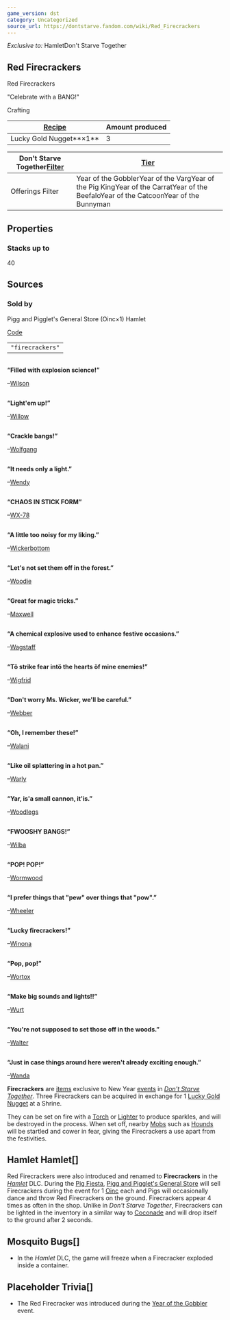 ```yaml
---
game_version: dst
category: Uncategorized
source_url: https://dontstarve.fandom.com/wiki/Red_Firecrackers
---
```


*Exclusive to:* HamletDon't Starve Together

## Red Firecrackers

Red Firecrackers

"Celebrate with a BANG!"

Crafting

| [Recipe](/wiki/Crafting "Crafting") | Amount produced |
| --- | --- |
| Lucky Gold Nugget**×1** | 3 |

| Don't Starve Together[Filter](/wiki/Filters "Filters") | [Tier](/wiki/Crafting "Crafting") |
| --- | --- |
| Offerings Filter | Year of the GobblerYear of the VargYear of the Pig KingYear of the CarratYear of the BeefaloYear of the CatcoonYear of the Bunnyman |

## Properties

### Stacks up to

40

## Sources

### Sold by

Pigg and Pigglet's General Store (Oinc×1) Hamlet

[Code](/wiki/Console "Console")

|  |
| --- |
| `"firecrackers"` |

![](data:image/gif;base64,R0lGODlhAQABAIABAAAAAP///yH5BAEAAAEALAAAAAABAAEAQAICTAEAOw%3D%3D)

**“**Filled with explosion science!**”**

–[Wilson](/wiki/Wilson "Wilson")

![](data:image/gif;base64,R0lGODlhAQABAIABAAAAAP///yH5BAEAAAEALAAAAAABAAEAQAICTAEAOw%3D%3D)

**“**Light'em up!**”**

–[Willow](/wiki/Willow "Willow")

![](data:image/gif;base64,R0lGODlhAQABAIABAAAAAP///yH5BAEAAAEALAAAAAABAAEAQAICTAEAOw%3D%3D)

**“**Crackle bangs!**”**

–[Wolfgang](/wiki/Wolfgang "Wolfgang")

![](data:image/gif;base64,R0lGODlhAQABAIABAAAAAP///yH5BAEAAAEALAAAAAABAAEAQAICTAEAOw%3D%3D)

**“**It needs only a light.**”**

–[Wendy](/wiki/Wendy "Wendy")

![](data:image/gif;base64,R0lGODlhAQABAIABAAAAAP///yH5BAEAAAEALAAAAAABAAEAQAICTAEAOw%3D%3D)

**“**CHAOS IN STICK FORM**”**

–[WX-78](/wiki/WX-78 "WX-78")

![](data:image/gif;base64,R0lGODlhAQABAIABAAAAAP///yH5BAEAAAEALAAAAAABAAEAQAICTAEAOw%3D%3D)

**“**A little too noisy for my liking.**”**

–[Wickerbottom](/wiki/Wickerbottom "Wickerbottom")

![](data:image/gif;base64,R0lGODlhAQABAIABAAAAAP///yH5BAEAAAEALAAAAAABAAEAQAICTAEAOw%3D%3D)

**“**Let's not set them off in the forest.**”**

–[Woodie](/wiki/Woodie "Woodie")

![](data:image/gif;base64,R0lGODlhAQABAIABAAAAAP///yH5BAEAAAEALAAAAAABAAEAQAICTAEAOw%3D%3D)

**“**Great for magic tricks.**”**

–[Maxwell](/wiki/Maxwell "Maxwell")

![](data:image/gif;base64,R0lGODlhAQABAIABAAAAAP///yH5BAEAAAEALAAAAAABAAEAQAICTAEAOw%3D%3D)

**“**A chemical explosive used to enhance festive occasions.**”**

–[Wagstaff](/wiki/Wagstaff "Wagstaff")

![](data:image/gif;base64,R0lGODlhAQABAIABAAAAAP///yH5BAEAAAEALAAAAAABAAEAQAICTAEAOw%3D%3D)

**“**Tö strike fear intö the hearts öf mine enemies!**”**

–[Wigfrid](/wiki/Wigfrid "Wigfrid")

![](data:image/gif;base64,R0lGODlhAQABAIABAAAAAP///yH5BAEAAAEALAAAAAABAAEAQAICTAEAOw%3D%3D)

**“**Don't worry Ms. Wicker, we'll be careful.**”**

–[Webber](/wiki/Webber "Webber")

![](data:image/gif;base64,R0lGODlhAQABAIABAAAAAP///yH5BAEAAAEALAAAAAABAAEAQAICTAEAOw%3D%3D)

**“**Oh, I remember these!**”**

–[Walani](/wiki/Walani "Walani")

![](data:image/gif;base64,R0lGODlhAQABAIABAAAAAP///yH5BAEAAAEALAAAAAABAAEAQAICTAEAOw%3D%3D)

**“**Like oil splattering in a hot pan.**”**

–[Warly](/wiki/Warly "Warly")

![](data:image/gif;base64,R0lGODlhAQABAIABAAAAAP///yH5BAEAAAEALAAAAAABAAEAQAICTAEAOw%3D%3D)

**“**Yar, is'a small cannon, it'is.**”**

–[Woodlegs](/wiki/Woodlegs "Woodlegs")

![](data:image/gif;base64,R0lGODlhAQABAIABAAAAAP///yH5BAEAAAEALAAAAAABAAEAQAICTAEAOw%3D%3D)

**“**FWOOSHY BANGS!**”**

–[Wilba](/wiki/Wilba "Wilba")

![](data:image/gif;base64,R0lGODlhAQABAIABAAAAAP///yH5BAEAAAEALAAAAAABAAEAQAICTAEAOw%3D%3D)

**“**POP! POP!**”**

–[Wormwood](/wiki/Wormwood "Wormwood")

![](data:image/gif;base64,R0lGODlhAQABAIABAAAAAP///yH5BAEAAAEALAAAAAABAAEAQAICTAEAOw%3D%3D)

**“**I prefer things that \"pew\" over things that \"pow\".**”**

–[Wheeler](/wiki/Wheeler "Wheeler")

![](data:image/gif;base64,R0lGODlhAQABAIABAAAAAP///yH5BAEAAAEALAAAAAABAAEAQAICTAEAOw%3D%3D)

**“**Lucky firecrackers!**”**

–[Winona](/wiki/Winona "Winona")

![](data:image/gif;base64,R0lGODlhAQABAIABAAAAAP///yH5BAEAAAEALAAAAAABAAEAQAICTAEAOw%3D%3D)

**“**Pop, pop!**”**

–[Wortox](/wiki/Wortox "Wortox")

![](data:image/gif;base64,R0lGODlhAQABAIABAAAAAP///yH5BAEAAAEALAAAAAABAAEAQAICTAEAOw%3D%3D)

**“**Make big sounds and lights!!**”**

–[Wurt](/wiki/Wurt "Wurt")

![](data:image/gif;base64,R0lGODlhAQABAIABAAAAAP///yH5BAEAAAEALAAAAAABAAEAQAICTAEAOw%3D%3D)

**“**You're not supposed to set those off in the woods.**”**

–[Walter](/wiki/Walter "Walter")

![](data:image/gif;base64,R0lGODlhAQABAIABAAAAAP///yH5BAEAAAEALAAAAAABAAEAQAICTAEAOw%3D%3D)

**“**Just in case things around here weren't already exciting enough.**”**

–[Wanda](/wiki/Wanda "Wanda")

**Firecrackers** are [items](/wiki/Items "Items") exclusive to New Year [events](/wiki/Events "Events") in *[Don't Starve Together](/wiki/Don%27t_Starve_Together "Don't Starve Together")*.
Three Firecrackers can be acquired in exchange for 1 [Lucky Gold Nugget](/wiki/Lucky_Gold_Nugget "Lucky Gold Nugget") at a Shrine.

They can be set on fire with a [Torch](/wiki/Torch "Torch") or [Lighter](/wiki/Willow%27s_Lighter "Willow's Lighter") to produce sparkles, and will be destroyed in the process. When set off, nearby [Mobs](/wiki/Mobs "Mobs") such as [Hounds](/wiki/Hound "Hound") will be startled and cower in fear, giving the Firecrackers a use apart from the festivities.

## Hamlet Hamlet[]

Red Firecrackers were also introduced and renamed to **Firecrackers** in the *[Hamlet](/wiki/Hamlet "Hamlet")* DLC. During the [Pig Fiesta](/wiki/Pig_Fiesta "Pig Fiesta"), [Pigg and Pigglet's General Store](/wiki/Pigg_and_Pigglet%27s_General_Store "Pigg and Pigglet's General Store") will sell Firecrackers during the event for 1 [Oinc](/wiki/Oinc "Oinc") each and Pigs will occasionally dance and throw Red Firecrackers on the ground. Firecrackers appear 4 times as often in the shop. Unlike in *Don't Starve Together*, Firecrackers can be lighted in the inventory in a similar way to [Coconade](/wiki/Coconade "Coconade") and will drop itself to the ground after 2 seconds.

## Mosquito Bugs[]

* In the *Hamlet* DLC, the game will freeze when a Firecracker exploded inside a container.

## Placeholder Trivia[]

* The Red Firecracker was introduced during the [Year of the Gobbler](/wiki/Year_of_the_Gobbler "Year of the Gobbler") event.
